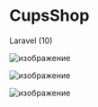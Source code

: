 # CupsShop
Laravel (10)

![изображение](https://github.com/Vaseles/DrinksShop/assets/82625479/ddadc48e-65cc-4d68-90dd-a9d8ca9f6e28)

![изображение](https://github.com/Vaseles/DrinksShop/assets/82625479/cf474151-4076-4098-88f0-72decf952732)

![изображение](https://github.com/Vaseles/DrinksShop/assets/82625479/4e2f5b81-c26d-49dd-8e08-bd3308c8f04d)
